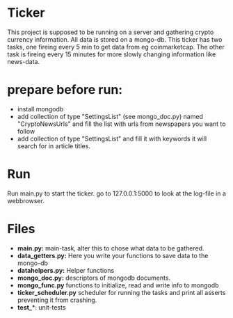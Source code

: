 # Ticker
This project is supposed to be running on a server and gathering crypto currency information.
All data is stored on a mongo-db.
This ticker has two tasks, one fireing every 5 min to get data from eg coinmarketcap.
The other task is fireing every 15 minutes for more slowly changing information like news-data.

# prepare before run:
* install mongodb
* add collection of type "SettingsList" (see mongo_doc.py) named "CryptoNewsUrls" and fill the list with urls from newspapers you want to follow
* add collection of type "SettingsList" and fill it with keywords it will search for in article titles. 

# Run
Run main.py to start the ticker.
go to 127.0.0.1:5000 to look at the log-file in a webbrowser.

# Files
* **main.py:** main-task, alter this to chose what data to be gathered.
* **data_getters.py:** Here you write your functions to save data to the mongo-db
* **datahelpers.py:** Helper functions
* **mongo_doc.py:** descriptors of mongodb documents.
* **mongo_func.py** functions to initialize, read and write info to mongodb
* **ticker_scheduler.py** scheduler for running the tasks and print all asserts preventing it from crashing.
* **test_***: unit-tests
